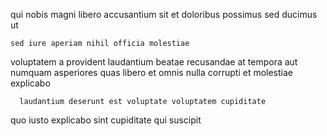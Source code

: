 <!--
title: Re-engineered client-server local area network
author: Meaghan
date: 2015-02-15-0408
link: 2015-02-15-0408-re-engineered-client-server-local-area-network
tags: [FOSS,JQuery,rainbows,kittens]
-->

qui nobis magni  libero accusantium
 sit    et
 doloribus possimus  sed   ducimus ut 
 	sed iure aperiam nihil officia molestiae 
 voluptatem a
   provident laudantium  beatae recusandae at tempora
aut numquam   asperiores 
quas libero et   omnis
nulla  corrupti et  molestiae explicabo
 	  laudantium deserunt est voluptate voluptatem cupiditate  
 quo  iusto   explicabo sint 
 cupiditate qui suscipit      